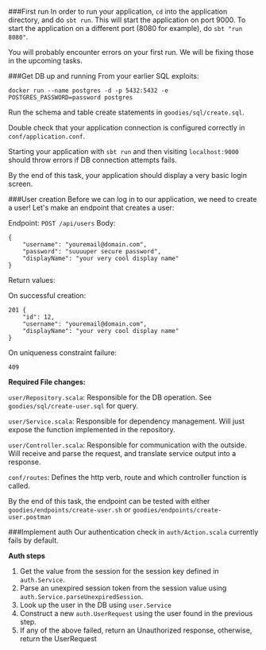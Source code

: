 ###First run
In order to run your application, `cd` into the application directory, and do `sbt run`. This will start the application on port 9000. To start the application on a different port (8080 for example), do `sbt "run 8080"`.

You will probably encounter errors on your first run. We will be fixing those in the upcoming tasks.

###Get DB up and running
From your earlier SQL exploits:

`docker run --name postgres -d -p 5432:5432 -e POSTGRES_PASSWORD=password postgres`

Run the schema and table create statements in `goodies/sql/create.sql`.

Double check that your application connection is configured correctly in `conf/application.conf`.

Starting your application with `sbt run` and then visiting `localhost:9000` should throw errors if DB connection attempts fails.

By the end of this task, your application should display a very basic login screen.


###User creation
Before we can log in to our application, we need to create a user! Let's make an endpoint that creates a user:

Endpoint: `POST /api/users`
Body:
```
{
    "username": "youremail@domain.com",
    "password": "suuuuper secure password",
    "displayName": "your very cool display name"
}
```

Return values:

On successful creation: 
```
201 {
    "id": 12,
    "username": "youremail@domain.com",
    "displayName": "your very cool display name"
}

```
On uniqueness constraint failure:
```
409
```

**Required File changes:**

`user/Repository.scala`: Responsible for the DB operation. See `goodies/sql/create-user.sql` for query.

`user/Service.scala`: Responsible for dependency management. Will just expose the function implemented in the repository.

`user/Controller.scala`: Responsible for communication with the outside. Will receive and parse the request, and translate service output into a response.

`conf/routes`: Defines the http verb, route and which controller function is called.

By the end of this task, the endpoint can be tested with either `goodies/endpoints/create-user.sh` or `goodies/endpoints/create-user.postman`

###Implement auth
Our authentication check in `auth/Action.scala` currently fails by default.

**Auth steps**
1. Get the value from the session for the session key defined in `auth.Service`.
2. Parse an unexpired session token from the session value using `auth.Service.parseUnexpiredSession`.
3. Look up the user in the DB using `user.Service`
4. Construct a new `auth.UserRequest` using the user found in the previous step.
5. If any of the above failed, return an Unauthorized response, otherwise, return the UserRequest
